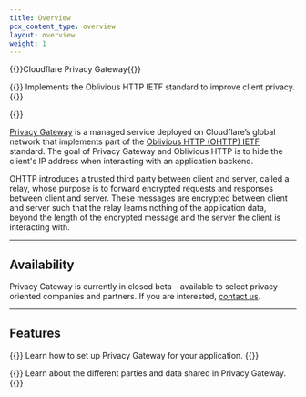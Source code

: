 ```yaml
---
title: Overview
pcx_content_type: overview
layout: overview
weight: 1
---
```


{{<heading-pill style="beta">}}Cloudflare Privacy Gateway{{</heading-pill>}}

{{<description>}}
Implements the Oblivious HTTP IETF standard to improve client privacy.
{{</description>}}

{{<plan type="enterprise">}}

[Privacy Gateway](https://blog.cloudflare.com/building-privacy-into-internet-standards-and-how-to-make-your-app-more-private-today/) is a managed service deployed on Cloudflare’s global network that implements part of the [Oblivious HTTP (OHTTP) IETF](https://www.ietf.org/archive/id/draft-thomson-http-oblivious-01.html) standard. The goal of Privacy Gateway and Oblivious HTTP is to hide the client's IP address when interacting with an application backend.

OHTTP introduces a trusted third party between client and server, called a relay, whose purpose is to forward encrypted requests and responses between client and server. These messages are encrypted between client and server such that the relay learns nothing of the application data, beyond the length of the encrypted message and the server the client is interacting with.

---

## Availability

Privacy Gateway is currently in closed beta – available to select privacy-oriented companies and partners. If you are interested, [contact us](https://www.cloudflare.com/lp/privacy-edge/).

---

## Features

{{<feature header="Get started" href="/privacy-gateway/get-started/" cta="Get started">}}
Learn how to set up Privacy Gateway for your application.
{{</feature>}}

{{<feature header="Legal" href="/privacy-gateway/reference/legal/" cta="Learn more">}}
Learn about the different parties and data shared in Privacy Gateway.
{{</feature>}}
